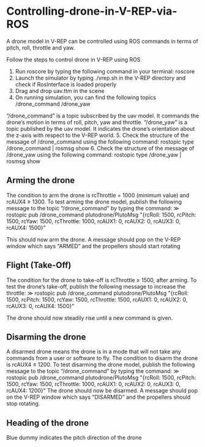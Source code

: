 # Controlling-drone-in-V-REP-via-ROS
A drone model in V-REP can be controlled using ROS commands in terms of pitch, roll, throttle and yaw.

Follow the steps to control drone in V-REP using ROS
1. Run roscore by typing the following command in your terminal:
roscore
2. Launch the simulator by typing ./vrep.sh in the V-REP directory and check if RosInterface is loaded properly
3. Drag and drop uav.ttm in the scene
4. On running simulation, you can find the following topics 
/drone_command /drone_yaw

“/drone_command” is a topic subscribed by the uav model. It commands the drone’s motion in terms of roll, pitch, yaw and throttle.
“/drone_yaw” is a topic published by the uav model. It indicates the drone’s orientation about the z-axis with respect to the V-REP world.
5. Check the structure of the message of /drone_command using the following command:
rostopic type /drone_command | rosmsg show
6. Check the structure of the message of /drone_yaw using the following command:
rostopic type /drone_yaw | rosmsg show


## Arming the drone
The condition to arm the drone is rcThrottle = 1000 (minimum value) and rcAUX4 ≥ 1300. To test arming the drone model, publish the following message to the topic “/drone_command” by typing the command:
≫ rostopic pub /drone_command plutodrone/PlutoMsg "{rcRoll: 1500,
rcPitch: 1500, rcYaw: 1500, rcThrottle: 1000, rcAUX1: 0, rcAUX2:
0, rcAUX3: 0, rcAUX4: 1500}"

This should now arm the drone. A message should pop on the V-REP window which says “ARMED” and the
propellers should start rotating


## Flight (Take-Off)
The condition for the drone to take-off is rcThrottle ≥ 1500, after arming. To test the drone’s take-off, publish the following message to increase the throttle:
≫ rostopic pub /drone_command plutodrone/PlutoMsg "{rcRoll: 1500,
rcPitch: 1500, rcYaw: 1500, rcThrottle: 1500, rcAUX1: 0, rcAUX2:
0, rcAUX3: 0, rcAUX4: 1500}"

The drone should now steadily rise until a new command is given.

## Disarming the drone
A disarmed drone means the drone is in a mode that will not take any commands from a user or software to
fly.
The condition to disarm the drone is rcAUX4 ≤ 1200. To test disarming the drone model, publish the following
message to the topic “/drone_command” by typing the command:
≫ rostopic pub /drone_command plutodrone/PlutoMsg "{rcRoll: 1500,
rcPitch: 1500, rcYaw: 1500, rcThrottle: 1000, rcAUX1: 0, rcAUX2:
0, rcAUX3: 0, rcAUX4: 1200}"
The drone should now be disarmed. A message should pop on the V-REP window which says “DISARMED”
and the propellers should stop rotating.

## Heading of the drone
Blue dummy indicates the pitch direction of the drone